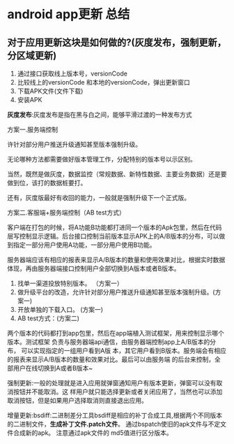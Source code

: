 # android app更新 总结

## 对于应用更新这块是如何做的?(灰度发布，强制更新，分区域更新)

1. 通过接口获取线上版本号，versionCode 
2. 比较线上的versionCode 和本地的versionCode，弹出更新窗口 
3. 下载APK文件(文件下载)
4. 安装APK

**灰度发布**:灰度发布是指在黑与白之间，能够平滑过渡的一种发布方式

方案一.服务端控制

许针对部分用户推送升级通知甚至版本强制升级。

无论哪种方法都需要做好版本管理工作，分配特别的版本号以示区别。

当然，既然是做灰度，数据监控（常规数据、新特性数据、主要业务数据）还是要做到位，该打的数据桩要打。

还有，灰度版最好有收回的能力，一般就是强制升级下一个正式版。

方案二.客服端+服务端控制（AB test方式）

客户端在打包的时候，将A功能B功能都打进同一个版本的Apk包里，然后在代码层写控制显示逻辑。后台接口控制当前版本显示APK上的A/B版本的分布，可以做到指定一部分用户使用A功能，一部分用户使用B功能。

服务器端应该有相应的报表来显示A/B版本的数量和使用效果对比，根据实时数据体现，再由服务器端接口控制用户全部切换到A版本或者B版本。

1. 找单一渠道投放特别版本。 （方案一）
2. 做升级平台的改造，允许针对部分用户推送升级通知甚至版本强制升级。(方案一)
3. 开放单独的下载入口。 (方案一)
4. AB test方式：(方案二)

两个版本的代码都打到app包里，然后在app端植入测试框架，用来控制显示哪个版本。测试框架 负责与服务器端api通信，由服务器端控制app上A/B版本的分布，
可以实现指定的一组用户看到A版 本，其它用户看到B版本。服务端会有相应的报表来显示A/B版本的数量和效果对比。最后可以由服务端 的后台来控制，全部用户在线切换到A或者B版本~



强制更新:一般的处理就是进入应用就弹窗通知用户有版本更新，弹窗可以没有取消按钮并不能取消。这 样用户就只能选择更新或者关闭应用了，当然也可以添加取消按钮，但是如果用户选择取消则直接退出应用。

增量更新:bsdiff:二进制差分工具bsdiff是相应的补丁合成工具,根据两个不同版本的二进制文件，**生成补丁文件.patch文件**。
通过bspatch使旧的apk文件与不定文件合成新的apk。 注意通过apk文件的 md5值进行区分版本。
